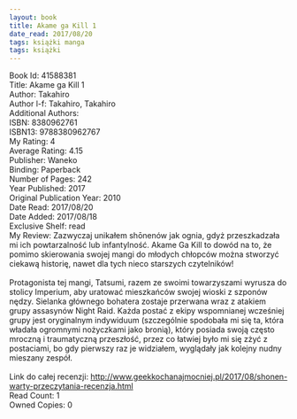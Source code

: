 ```yaml
---
layout: book
title: Akame ga Kill 1
date_read: 2017/08/20
tags: książki manga
tags: książki
---
```


Book Id: 41588381<br />
Title: Akame ga Kill 1<br />
Author: Takahiro<br />
Author l-f: Takahiro, Takahiro<br />
Additional Authors: <br />
ISBN: 8380962761<br />
ISBN13: 9788380962767<br />
My Rating: 4<br />
Average Rating: 4.15<br />
Publisher: Waneko<br />
Binding: Paperback<br />
Number of Pages: 242<br />
Year Published: 2017<br />
Original Publication Year: 2010<br />
Date Read: 2017/08/20<br />
Date Added: 2017/08/18<br />
Exclusive Shelf: read<br />
My Review: Zazwyczaj unikałem shōnenów jak ognia, gdyż przeszkadzała mi ich powtarzalność lub infantylność. Akame Ga Kill to dowód na to, że pomimo skierowania swojej mangi do młodych chłopców można stworzyć ciekawą historię, nawet dla tych nieco starszych czytelników!<br/><br/>Protagonista tej mangi, Tatsumi, razem ze swoimi towarzyszami wyrusza do stolicy Imperium, aby uratować mieszkańców swojej wioski z szponów nędzy. Sielanka głównego bohatera zostaje przerwana wraz z atakiem grupy assasynów Night Raid. Każda postać z ekipy wspomnianej wcześniej grupy jest oryginalnym indywiduum (szczególnie spodobała mi się ta, która władała ogromnymi nożyczkami jako bronią), który posiada swoją często mroczną i traumatyczną przeszłość, przez co łatwiej było mi się zżyć z postaciami, bo gdy pierwszy raz je widziałem, wyglądały jak kolejny nudny mieszany zespół.<br/><br/>Link do całej recenzji: http://www.geekkochanajmocniej.pl/2017/08/shonen-warty-przeczytania-recenzja.html<br />
Read Count: 1<br />
Owned Copies: 0<br />


